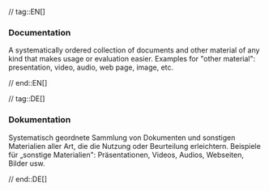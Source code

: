 // tag::EN[]
### Documentation

A systematically ordered collection of documents and other material of any kind that makes usage or evaluation easier. Examples for "other material": presentation, video, audio, web page, image, etc.

// end::EN[]

// tag::DE[]
### Dokumentation

Systematisch geordnete Sammlung von Dokumenten und sonstigen
Materialien aller Art, die die Nutzung oder Beurteilung erleichtern.
Beispiele für „sonstige Materialien": Präsentationen, Videos, Audios,
Webseiten, Bilder usw.


// end::DE[]

